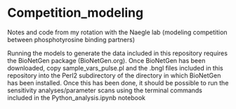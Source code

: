 # Competition_modeling
Notes and code from my rotation with the Naegle lab (modeling competition between phosphotyrosine binding partners)

Running the models to generate the data included in this repository requires the BioNetGen package (BioNetGen.org). Once BioNetGen has been downloaded, copy sample_vars_pulse.pl and the .bngl files included in this repository into the Perl2 subdirectory of the directory in which BioNetGen has been installed. Once this has been done, it should be possible to run the sensitivity analyses/parameter scans using the terminal commands included in the Python_analysis.ipynb notebook